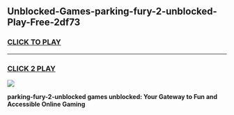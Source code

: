 
## Unblocked-Games-parking-fury-2-unblocked-Play-Free-2df73
<h3>
<a href="https://premium76.site?title=parking-fury-2-unblocked&ref=10A">CLICK TO PLAY</a></h3>
<hr>

<h3>
<a href="https://premium76.site?title=parking-fury-2-unblocked&ref=10A">CLICK 2 PLAY</a>
  
</h3>

<a href="https://premium76.site?title=parking-fury-2-unblocked&ref=10A"><img src="https://clearcache.store/games.png"></a>


**parking-fury-2-unblocked games unblocked: Your Gateway to Fun and Accessible Online Gaming**
